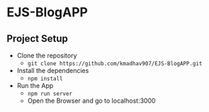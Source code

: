 # EJS-BlogAPP

## Project Setup
- Clone the repository
  - `git clone https://github.com/kmadhav907/EJS-BlogAPP.git`
- Install the dependencies  
  - `npm install`
- Run the App
  - `npm run server`
  - Open the Browser and go to localhost:3000

